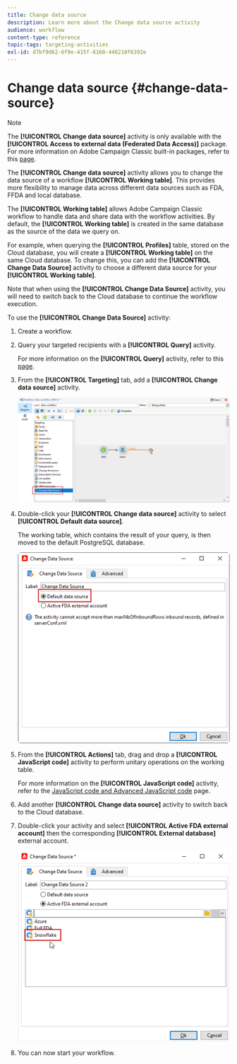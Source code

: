 ```yaml
---
title: Change data source
description: Learn more about the Change data source activity
audience: workflow
content-type: reference
topic-tags: targeting-activities
exl-id: d7bf9d62-6f9e-415f-8160-446210f6392e
---
```

# Change data source {#change-data-source}

>[!NOTE]
>
> The **[!UICONTROL Change data source]** activity is only available with the **[!UICONTROL Access to external data (Federated Data Access)]** package. For more information on Adobe Campaign Classic built-in packages, refer to this [page](../../installation/using/installing-campaign-standard-packages.md).

The **[!UICONTROL Change data source]** activity allows you to change the data source of a workflow **[!UICONTROL Working table]**. This provides more flexibility to manage data across different data sources such as FDA, FFDA and local database.

The **[!UICONTROL Working table]** allows Adobe Campaign Classic workflow to handle data and share data with the workflow activities.
By default, the **[!UICONTROL Working table]** is created in the same database as the source of the data we query on.

For example, when querying the **[!UICONTROL Profiles]** table, stored on the Cloud database, you will create a **[!UICONTROL Working table]** on the same Cloud database.
To change this, you can add the **[!UICONTROL Change Data Source]** activity to choose a different data source for your **[!UICONTROL Working table]**.

Note that when using the **[!UICONTROL Change Data Source]** activity, you will need to switch back to the Cloud database to continue the workflow execution.

To use the **[!UICONTROL Change Data Source]** activity:

1. Create a workflow.

1. Query your targeted recipients with a **[!UICONTROL Query]** activity. 

    For more information on the **[!UICONTROL Query]** activity, refer to this [page](../../workflow/using/query.md#creating-a-query).

1. From the **[!UICONTROL Targeting]** tab, add a **[!UICONTROL Change data source]** activity.

   ![](assets/change-data-source.png)

1. Double-click your **[!UICONTROL Change data source]** activity to select **[!UICONTROL Default data source]**.
    
    The working table, which contains the result of your query, is then moved to the default PostgreSQL database.

   ![](assets/change-data-source_2.png)

1. From the **[!UICONTROL Actions]** tab, drag and drop a **[!UICONTROL JavaScript code]** activity to perform unitary operations on the working table.

    For more information on the **[!UICONTROL JavaScript code]** activity, refer to the [JavaScript code and Advanced JavaScript code](../../workflow/using/sql-code-and-javascript-code.md#javascript-code) page.

1. Add another **[!UICONTROL Change data source]** activity to switch back to the Cloud database. 
    
1. Double-click your activity and select **[!UICONTROL Active FDA external account]** then the corresponding **[!UICONTROL External database]** external account.

   ![](assets/change-data-source_3.png)

1. You can now start your workflow.

